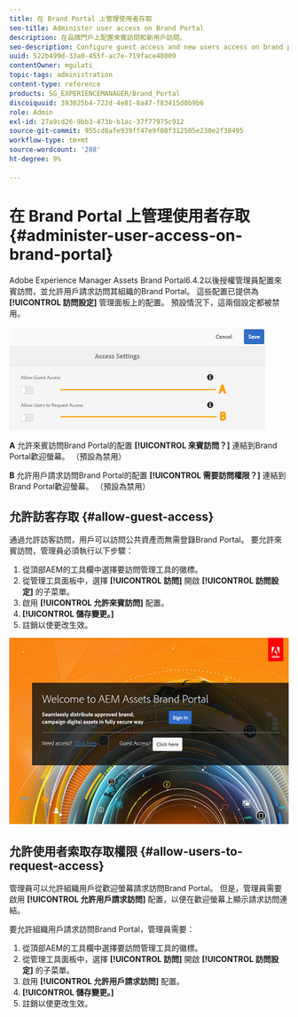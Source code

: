 ```yaml
---
title: 在 Brand Portal 上管理使用者存取
seo-title: Administer user access on Brand Portal
description: 在品牌門戶上配置來賓訪問和新用戶訪問。
seo-description: Configure guest access and new users access on brand portal.
uuid: 522b499d-33a0-455f-ac7e-719face48009
contentOwner: mgulati
topic-tags: administration
content-type: reference
products: SG_EXPERIENCEMANAGER/Brand_Portal
discoiquuid: 393025b4-722d-4e81-8a47-f83415d0b9b6
role: Admin
exl-id: 27a9cd26-9bb3-473b-b1ac-37f77975c912
source-git-commit: 955cd8afe939ff47e9f08f312505e230e2f38495
workflow-type: tm+mt
source-wordcount: '288'
ht-degree: 9%

---
```


# 在 Brand Portal 上管理使用者存取 {#administer-user-access-on-brand-portal}

Adobe Experience Manager Assets Brand Portal6.4.2以後授權管理員配置來賓訪問，並允許用戶請求訪問其組織的Brand Portal。 這些配置已提供為 **[!UICONTROL 訪問設定]** 管理面板上的配置。 預設情況下，這兩個設定都被禁用。

![](assets/access-configs.png)

**A**   允許來賓訪問Brand Portal的配置 **[!UICONTROL 來賓訪問？]** 連結到Brand Portal歡迎螢幕。 （預設為禁用）

**B**   允許用戶請求訪問Brand Portal的配置 **[!UICONTROL 需要訪問權限？]** 連結到Brand Portal歡迎螢幕。 （預設為禁用）

## 允許訪客存取 {#allow-guest-access}

通過允許訪客訪問，用戶可以訪問公共資產而無需登錄Brand Portal。
要允許來賓訪問，管理員必須執行以下步驟：

1. 從頂部AEM的工具欄中選擇要訪問管理工具的徽標。
1. 從管理工具面板中，選擇 **[!UICONTROL 訪問]** 開啟 **[!UICONTROL 訪問設定]** 的子菜單。
1. 啟用 **[!UICONTROL 允許來賓訪問]** 配置。
1. **[!UICONTROL 儲存變更。]**
1. 註銷以使更改生效。

![](assets/bp-welcome-screen.png)

## 允許使用者索取存取權限 {#allow-users-to-request-access}

管理員可以允許組織用戶從歡迎螢幕請求訪問Brand Portal。 但是，管理員需要啟用 **[!UICONTROL 允許用戶請求訪問]** 配置，以便在歡迎螢幕上顯示請求訪問連結。

要允許組織用戶請求訪問Brand Portal，管理員需要：

1. 從頂部AEM的工具欄中選擇要訪問管理工具的徽標。
1. 從管理工具面板中，選擇 **[!UICONTROL 訪問]** 開啟 **[!UICONTROL 訪問設定]** 的子菜單。
1. 啟用 **[!UICONTROL 允許用戶請求訪問]** 配置。
1. **[!UICONTROL 儲存變更。]**
1. 註銷以使更改生效。
